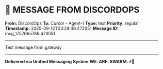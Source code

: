 # 🔵 MESSAGE FROM DISCORDOPS

**From:** DiscordOps
**To:** Cursor - Agent-1
**Type:** text
**Priority:** regular
**Timestamp:** 2025-09-12T03:29:46.473051
**Message ID:** msg_1757665786.473051

---

Test message from gateway

---

**Delivered via Unified Messaging System**
**WE. ARE. SWARM. ⚡🐝**
